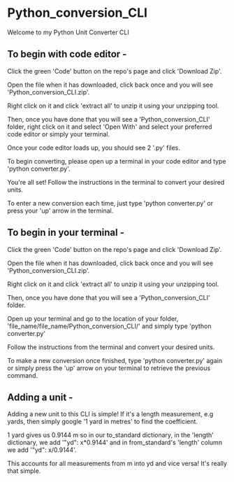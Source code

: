 # Python_conversion_CLI
Welcome to my Python Unit Converter CLI

## To begin with code editor - 

Click the green 'Code' button on the repo's page and click 'Download Zip'.


Open the file when it has downloaded, click back once and you will see 'Python_conversion_CLI.zip'.


Right click on it and click 'extract all' to unzip it using your unzipping tool.


Then, once you have done that you will see a 'Python_conversion_CLI' folder, right click on it and select 'Open With' and select your preferred code editor or simply your terminal. 


Once your code editor loads up, you should see 2 '.py' files.


To begin converting, please open up a terminal in your code editor and type 'python converter.py'.


You're all set! Follow the instructions in the terminal to convert your desired units.


To enter a new conversion each time, just type 'python converter.py' or press your 'up' arrow in the terminal.





## To begin in your terminal -



Click the green 'Code' button on the repo's page and click 'Download Zip'.


Open the file when it has downloaded, click back once and you will see 'Python_conversion_CLI.zip'.


Right click on it and click 'extract all' to unzip it using your unzipping tool.


Then, once you have done that you will see a 'Python_conversion_CLI' folder.


Open up your terminal and go to the location of your folder, 'file_name/file_name/Python_conversion_CLI/' and simply type 'python converter.py'


Follow the instructions from the terminal and convert your desired units.


To make a new conversion once finished, type 'python converter.py' again or simply press the 'up' arrow on your terminal to retrieve the previous command.



## Adding a unit - 



Adding a new unit to this CLI is simple! If it's a length measurement, e.g yards, then simply google '1 yard in metres' to find the coefficient.


1 yard gives us 0.9144 m so in our to_standard dictionary, in the 'length' dictionary, we add '"yd": x*0.9144' and in from_standard's 'length' column we add '"yd": x/0.9144'.


This accounts for all measurements from m into yd and vice versa! It's really that simple. 
